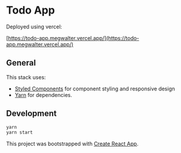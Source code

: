 # Todo App

Deployed using vercel:

[https://todo-app.megwalter.vercel.app/](https://todo-app.megwalter.vercel.app/)

## General

This stack uses:

- [Styled Components](https://github.com/styled-components/styled-components) for component styling and responsive design
- [Yarn](https://yarnpkg.com/en/) for dependencies.

## Development

```bash
yarn
yarn start
```

This project was bootstrapped with [Create React App](https://github.com/facebook/create-react-app).
